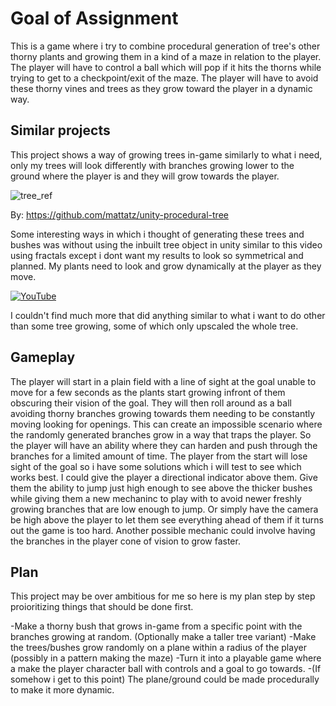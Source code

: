 # Goal of Assignment
This is a game where i try to combine procedural generation of tree's other thorny plants and growing them in a kind of a maze in relation to the player. The player will have to control a ball which will pop if it hits the thorns while trying to get to a checkpoint/exit of the maze. The player will have to avoid these thorny vines and trees as they grow toward the player in a dynamic way.

## Similar projects
This project shows a way of growing trees in-game similarly to what i need, only my trees will look differently with branches growing lower to the ground where the player is and they will grow towards the player.

![tree_ref](https://github.com/Marcin7373/Games-Engines-Assignment/blob/master/Ref/tree_ref.gif?raw=true)

By: https://github.com/mattatz/unity-procedural-tree


Some interesting ways in which i thought of generating these trees and bushes was without using the inbuilt tree object in unity similar to this video using fractals except i dont want my results to look so symmetrical and planned. My plants need to look and grow dynamically at the player as they move.

[![YouTube](http://img.youtube.com/vi/VXegg-HGT0s/0.jpg)](http://www.youtube.com/watch?v=VXegg-HGT0s)


I couldn't find much more that did anything similar to what i want to do other than some tree growing, some of which only upscaled the whole tree.

## Gameplay
The player will start in a plain field with a line of sight at the goal unable to move for a few seconds as the plants start growing infront of them obscuring their vision of the goal. They will then roll around as a ball avoiding thorny branches growing towards them needing to be constantly moving looking for openings. This can create an impossible scenario where the randomly generated branches grow in a way that traps the player. So the player will have an ability where they can harden and push through the branches for a limited amount of time. 
The player from the start will lose sight of the goal so i have some solutions which i will test to see which works best. I could give the player a directional indicator above them. Give them the ability to jump just high enough to see above the thicker bushes while giving them a new mechaninc to play with to avoid newer freshly growing branches that are low enough to jump. Or simply have the camera be high above the player to let them see everything ahead of them if it turns out the game is too hard.
Another possible mechanic could involve having the branches in the player cone of vision to grow faster.

## Plan
This project may be over ambitious for me so here is my plan step by step proioritizing things that should be done first.

-Make a thorny bush that grows in-game from a specific point with the branches growing at random. (Optionally make a taller tree variant)
-Make the trees/bushes grow randomly on a plane within a radius of the player (possibly in a pattern making the maze)
-Turn it into a playable game where a make the player character ball with controls and a goal to go towards.
-(If somehow i get to this point) The plane/ground could be made procedurally to make it more dynamic.
